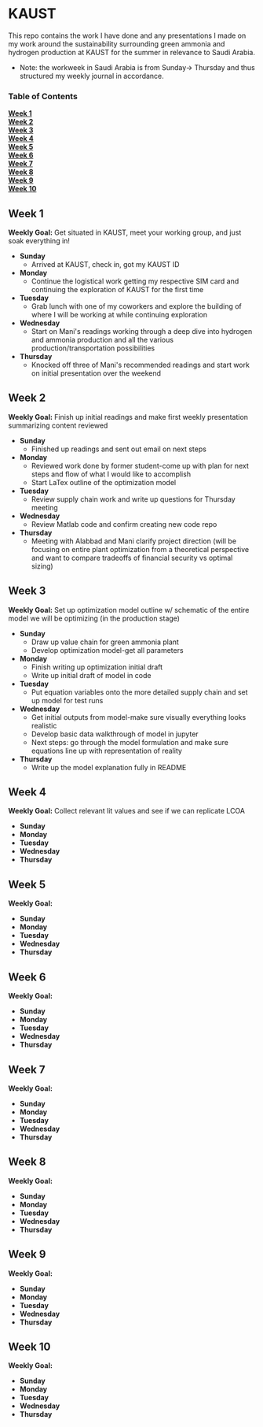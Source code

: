 # KAUST
This repo contains the work I have done and any presentations I made on my work around the sustainability surrounding green ammonia and hydrogen production at KAUST for the summer in relevance to Saudi Arabia.

* Note: the workweek in Saudi Arabia is from Sunday-> Thursday and thus structured my weekly journal in accordance.


### Table of Contents
**[Week 1](#week-1)**<br>
**[Week 2](#week-2)**<br>
**[Week 3](#week-3)**<br>
**[Week 4](#week-4)**<br>
**[Week 5](#week-5)**<br>
**[Week 6](#week-6)**<br>
**[Week 7](#week-7)**<br>
**[Week 8](#week-8)**<br>
**[Week 9](#week-9)**<br>
**[Week 10](#week-10)**<br>

## Week 1
**Weekly Goal:** Get situated in KAUST, meet your working group, and just soak everything in!

* **Sunday** 
    * Arrived at KAUST, check in, got my KAUST ID
* **Monday**
    * Continue the logistical work getting my respective SIM card and continuing the exploration of KAUST for the first time
* **Tuesday**
    * Grab lunch with one of my coworkers and explore the building of where I will be working at while continuing exploration
* **Wednesday**
    * Start on Mani's readings working through a deep dive into hydrogen and ammonia production and all the various production/transportation possibilities
* **Thursday**
    * Knocked off three of Mani's recommended readings and start work on initial presentation over the weekend


## Week 2
**Weekly Goal:** Finish up initial readings and make first weekly presentation summarizing content reviewed

* **Sunday**
    * Finished up readings and sent out email on next steps
* **Monday**
    * Reviewed work done by former student-come up with plan for next steps and flow of what I would like to accomplish
    * Start LaTex outline of the optimization model
* **Tuesday**
    * Review supply chain work and write up questions for Thursday meeting
* **Wednesday**
    * Review Matlab code and confirm creating new code repo
* **Thursday**
    * Meeting with Alabbad and Mani clarify project direction (will be focusing on entire plant optimization from a theoretical perspective and want to compare tradeoffs of financial security vs optimal sizing)

## Week 3
**Weekly Goal:** Set up optimization model outline w/ schematic of the entire model we will be optimizing (in the production stage)

* **Sunday**
    * Draw up value chain for green ammonia plant
    * Develop optimization model-get all parameters
* **Monday**
    * Finish writing up optimization initial draft
    * Write up initial draft of model in code
* **Tuesday**
    * Put equation variables onto the more detailed supply chain and set up model for test runs
* **Wednesday**
    * Get initial outputs from model-make sure visually everything looks realistic
    * Develop basic data walkthrough of model in jupyter
    * Next steps: go through the model formulation and make sure equations line up with representation of reality
* **Thursday**
    * Write up the model explanation fully in README

## Week 4
**Weekly Goal:** Collect relevant lit values and see if we can replicate LCOA

* **Sunday**
* **Monday**
* **Tuesday**
* **Wednesday**
* **Thursday**

## Week 5
**Weekly Goal:** 

* **Sunday**
* **Monday**
* **Tuesday**
* **Wednesday**
* **Thursday**

## Week 6
**Weekly Goal:** 

* **Sunday**
* **Monday**
* **Tuesday**
* **Wednesday**
* **Thursday**

## Week 7
**Weekly Goal:** 

* **Sunday**
* **Monday**
* **Tuesday**
* **Wednesday**
* **Thursday**

## Week 8
**Weekly Goal:** 

* **Sunday**
* **Monday**
* **Tuesday**
* **Wednesday**
* **Thursday**

## Week 9
**Weekly Goal:** 

* **Sunday**
* **Monday**
* **Tuesday**
* **Wednesday**
* **Thursday**

## Week 10
**Weekly Goal:** 

* **Sunday**
* **Monday**
* **Tuesday**
* **Wednesday**
* **Thursday**